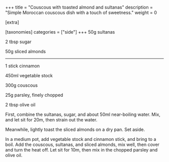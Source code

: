 +++
title = "Couscous with toasted almond and sultanas"
description = "Simple Moroccan couscous dish with a touch of sweetness."
weight = 0

[extra]

[taxonomies]
categories = ["side"]
+++
50g sultanas

2 tbsp sugar

50g sliced almonds

---

1 stick cinnamon

450ml vegetable stock

300g couscous

25g parsley, finely chopped

2 tbsp olive oil

<!-- sep -->
First, combine the sultanas, sugar, and about 50ml near-boiling water.
Mix, and let sit for 20m, then strain out the water.

Meanwhile, lightly toast the sliced almonds on a dry pan.
Set aside.

In a medium pot, add vegetable stock and cinnamon stick, and bring to a boil.
Add the couscous, sultanas, and sliced almonds, mix well, then cover and turn the heat off.
Let sit for 10m, then mix in the chopped parsley and olive oil.
